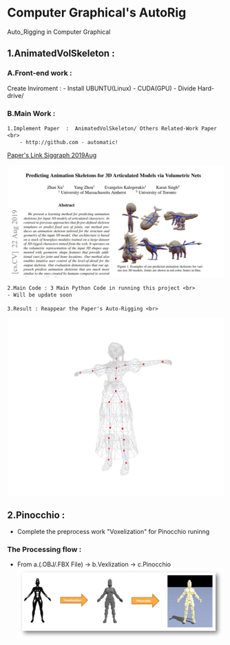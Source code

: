 # Computer Graphical's AutoRig
Auto_Rigging in Computer Graphical


## 1.AnimatedVolSkeleton :  

### A.Front-end work : 
Create Inviroment : 
    - Install UBUNTU(Linux)
    - CUDA(GPU)
    - Divide Hard-drive/ 

### B.Main Work : 
    1.Implement Paper  :  AnimatedVolSkeleton/ Others Related-Work Paper <br>
        - http://github.com - automatic!
[Paper's Link Siggraph 2019Aug](https://arxiv.org/pdf/1908.08506.pdf)
        
![Paper](Paper.JPG)

    2.Main Code : 3 Main Python Code in running this project <br>
    - Will be update soon 

    3.Result : Reappear the Paper's Auto-Rigging <br>

![image](AVS.jpg)

## 2.Pinocchio :

-  Complete the preprocess work "Voxelization" for Pinocchio runinng <br>

### The Processing flow : 

-  From a.(.OBJ/.FBX File) -> b.Vexlization -> c.Pinocchio
![image](Auto_Rig.png)

